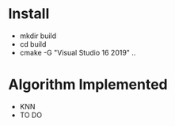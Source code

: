 # Install
* mkdir build
* cd build
* cmake -G "Visual Studio 16 2019" ..

# Algorithm Implemented

* KNN
* TO DO